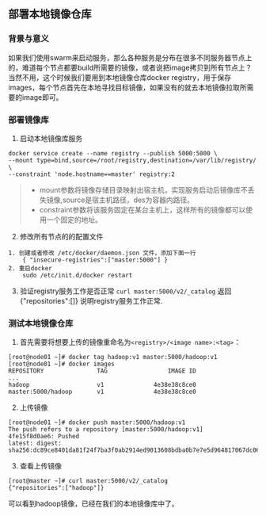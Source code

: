 ## 部署本地镜像仓库
### 背景与意义
如果我们使用swarm来启动服务，那么各种服务是分布在很多不同服务器节点上的，难道每个节点都要build所需要的镜像，或者说把image拷贝到所有节点上？
当然不用，这个时候我们要用到本地镜像仓库docker registry，用于保存images，每个节点首先在本地寻找目标镜像，如果没有的就去本地镜像拉取所需要的image即可。

### 部署镜像库
1. 启动本地镜像库服务
```
docker service create --name registry --publish 5000:5000 \
--mount type=bind,source=/root/registry,destination=/var/lib/registry/ \
--constraint 'node.hostname==master' registry:2
```
> - mount参数将镜像存储目录映射出宿主机，实现服务启动后镜像库不丢失镜像,source是宿主机路径，des为容器内路径。
> - constraint参数将该服务固定在某台主机上，这样所有的镜像都可以使用一个固定的地址。

2. 修改所有节点的的配置文件
```
1. 创建或者修改 /etc/docker/daemon.json 文件，添加下面一行
    { "insecure-registries":["master:5000"] }
2. 重启docker
    sudo /etc/init.d/docker restart
```

3. 验证registry服务工作是否正常
`curl master:5000/v2/_catalog`
返回{"repositories":[]} 说明registry服务工作正常.

### 测试本地镜像仓库
1. 首先需要将想要上传的镜像重命名为`<registry>/<image name>:<tag>`：

```
[root@node01 ~]# docker tag hadoop:v1 master:5000/hadoop:v1
[root@node01 ~]# docker images
REPOSITORY               TAG                 IMAGE ID     
...
hadoop                   v1              4e38e38c8ce0 
master:5000/hadoop   	 v1              4e38e38c8ce0 
```
2. 上传镜像

```
[root@node01 ~]# docker push master:5000/hadoop:v1
The push refers to a repository [master:5000/hadoop:v1]
4fe15f8d0ae6: Pushed
latest: digest: sha256:dc89ce8401da81f24f7ba3f0ab2914ed9013608bdba0b7e7e5d964817067dc06 
```
3. 查看上传镜像

```
[root@master ~]# curl master:5000/v2/_catalog
{"repositories":["hadoop"]}
```
可以看到hadoop镜像，已经在我们的本地镜像库中了。